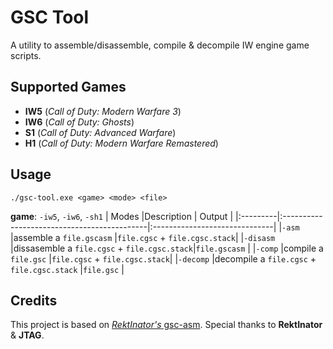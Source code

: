 # GSC Tool
A utility to assemble/disassemble, compile & decompile IW engine game scripts.
## Supported Games 
- **IW5** (*Call of Duty: Modern Warfare 3*)
- **IW6** (*Call of Duty: Ghosts*)
- **S1** (*Call of Duty: Advanced Warfare*)
- **H1** (*Call of Duty: Modern Warfare Remastered*)
## Usage
``./gsc-tool.exe <game> <mode> <file>``

**game**: `-iw5`, `-iw6`, `-sh1`
| Modes    |Description                                  | Output                        |
|:---------|:--------------------------------------------|:------------------------------|
|`-asm`    |assemble a `file.gscasm`                     |`file.cgsc` + `file.cgsc.stack`|
|`-disasm` |dissasemble a `file.cgsc` + `file.cgsc.stack`|`file.gscasm`                  |
|`-comp`   |compile a `file.gsc`                         |`file.cgsc` + `file.cgsc.stack`|
|`-decomp` |decompile a `file.cgsc` + `file.cgsc.stack`  |`file.gsc`                     |
## Credits
This project is based on  [*RektInator's* gsc-asm](https://github.com/ZoneTool/gsc-asm). Special thanks to **RektInator** & **JTAG**.